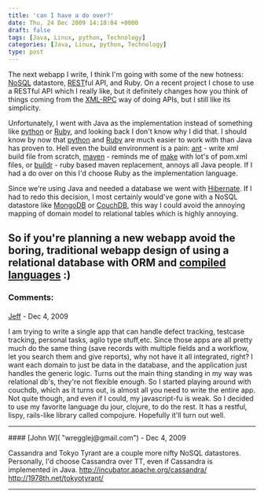 ```yaml
---
title: 'can I have a do over?'
date: Thu, 24 Dec 2009 14:18:04 +0000
draft: false
tags: [Java, Linux, python, Technology]
categories: [Java, Linux, python, Technology]
type: post
---
```


The next webapp I write, I think I'm going with some of the new hotness: [NoSQL](http://en.wikipedia.org/wiki/NoSQL) datastore, [REST](http://en.wikipedia.org/wiki/Representational_State_Transfer)ful API, and Ruby. On a recent project I chose to use a RESTful API which I really like, but it definitely changes how you think of things coming from the [XML-RPC](http://www.xmlrpc.com) way of doing APIs, but I still like its simplicity.

Unfortunately, I went with Java as the implementation instead of something like [python](http://www.python.org/) or [Ruby](http://www.ruby-lang.org/en/), and looking back I don't know why I did that. I should know by now that [python](http://www.python.org) and [Ruby](http://www.ruby-lang.org/en/) are much easier to work with than Java has proven to. Hell even the build environment is a pain: [ant](http://ant.apache.org/) - write xml build file from scratch, [maven](http://maven.apache.org/) - reminds me of [make](http://www.gnu.org/software/make/) with lot's of pom.xml files, or [buildr](http://buildr.apache.org/) - ruby based maven replacement, annoys all Java people. If I had a do over on this I'd choose Ruby as the implementation language.

Since we're using Java and needed a database we went with [Hibernate](http://www.hibernate.org). If I had to redo this decision, I most certainly would've gone with a NoSQL datastore like [MongoDB](http://www.mongodb.org/display/DOCS/Home) or [CouchDB](http://couchdb.apache.org/), this way I could avoid the annoying mapping of domain model to relational tables which is highly annoying.

So if you're planning a new webapp avoid the boring, traditional webapp design of using a relational database with ORM and [compiled languages](http://java.com/en/) :)
---
### Comments:
####
[Jeff]( "jweiss@redhat.com") - <time datetime="2009-12-24 18:49:34">Dec 4, 2009</time>

I am trying to write a single app that can handle defect tracking, testcase tracking, personal tasks, agilo type stuff,etc. Since those apps are all pretty much do the same thing (save records with multiple fields and a workflow, let you search them and give reports), why not have it all integrated, right? I want each domain to just be data in the database, and the application just handles the generic logic. Turns out the main thing standing in my way was relational db's, they're not flexible enough. So I started playing around with couchdb, which as it turns out, is almost all you need to write the entire app. Not quite though, and even if I could, my javascript-fu is weak. So I decided to use my favorite language du jour, clojure, to do the rest. It has a restful, lispy, rails-like library called compojure. Hopefully it'll turn out well.
<hr />
####
[John W]( "wregglej@gmail.com") - <time datetime="2009-12-24 12:04:47">Dec 4, 2009</time>

Cassandra and Tokyo Tyrant are a couple more nifty NoSQL datastores. Personally, I'd choose Cassandra over TT, even if Cassandra is implemented in Java. http://incubator.apache.org/cassandra/ http://1978th.net/tokyotyrant/
<hr />
